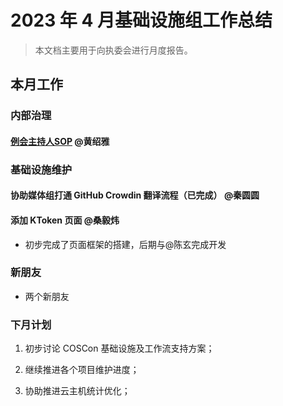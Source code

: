 # 2023 年 4 月基础设施组工作总结

> 本文档主要用于向执委会进行月度报告。
> 
> 

## 本月工作

### 内部治理

#### [例会主持人SOP](https://kaiyuanshe.feishu.cn/wiki/wikcnluJkOubFcuLYkEX3Ur2DXc) @黄绍雅

### 基础设施维护

#### 协助媒体组打通 GitHub Crowdin 翻译流程（已完成） @秦圆圆

#### 添加 KToken 页面 @桑毅炜

- 初步完成了页面框架的搭建，后期与@陈玄完成开发

### 新朋友

- 两个新朋友

### 下月计划

1. 初步讨论 COSCon 基础设施及工作流支持方案；

2. 继续推进各个项目维护进度；

3. 协助推进云主机统计优化；



